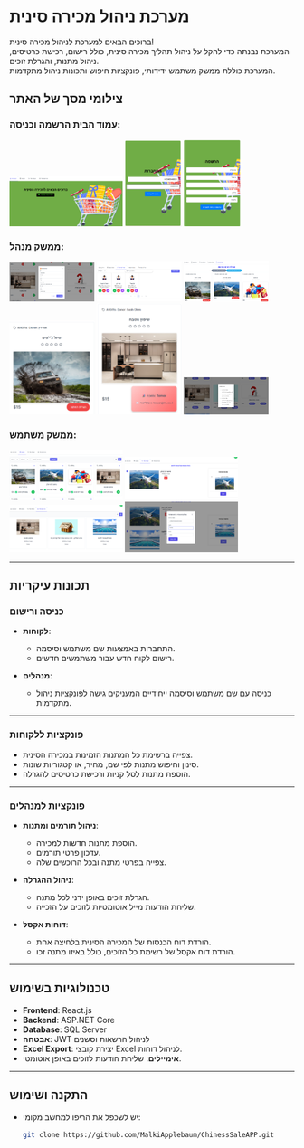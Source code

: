 # **מערכת ניהול מכירה סינית**

ברוכים הבאים למערכת לניהול מכירה סינית!  
המערכת נבנתה כדי להקל על ניהול תהליך מכירה סינית, כולל רישום, רכישת כרטיסים, ניהול מתנות, והגרלת זוכים.  
המערכת כוללת ממשק משתמש ידידותי, פונקציות חיפוש ותכונות ניהול מתקדמות.

## **צילומי מסך של האתר**

### עמוד הבית הרשמה וכניסה:
<div>
  <img src="screenshots/homePage.png" alt="Homepage" width="200"/>
  <img src="screenshots/login.png" alt="Login" width="100" />
  <img src="screenshots/register.png" alt="Homepage Screenshot 3" width="100"/>
</div>

### ממשק מנהל:
<div>
  <img src="screenshots/editGift.png" alt="editGift" width="150" />
  <img src="screenshots/donors.png" alt="donors" width="150" />
  <img src="screenshots/lottery.png" alt="lottery" width="150" />
  <img src="screenshots/lottery1.png" alt="lottery" width="150" />
  <img src="screenshots/lottery2.png" alt="lottery" width="150" />
  <img src="screenshots/purches.png" alt="purches" width="150" />
</div>

### ממשק משתמש:
<div>
  <img src="screenshots/costumerGifts.png" alt="costumerGifts" width="200" />
  <img src="screenshots/basket.png" alt="basket" width="200" />
  <img src="screenshots/costumerSales.png" alt="costumerSales" width="200" />
  <img src="screenshots/payment.png" alt="payment" width="200" />
</div>


---

## **תכונות עיקריות**

### **כניסה ורישום**
- **לקוחות**:
  - התחברות באמצעות שם משתמש וסיסמה.
  - רישום לקוח חדש עבור משתמשים חדשים.  

- **מנהלים**:
  - כניסה עם שם משתמש וסיסמה ייחודיים המעניקים גישה לפונקציות ניהול מתקדמות.

---

### **פונקציות ללקוחות**
- צפייה ברשימת כל המתנות הזמינות במכירה הסינית.
- סינון וחיפוש מתנות לפי שם, מחיר, או קטגוריות שונות.
- הוספת מתנות לסל קניות ורכישת כרטיסים להגרלה.

---

### **פונקציות למנהלים**
- **ניהול תורמים ומתנות**:
  - הוספת מתנות חדשות למכירה.
  - עדכון פרטי תורמים.
  - צפייה בפרטי מתנה ובכל הרוכשים שלה.  

- **ניהול ההגרלה**:
  - הגרלת זוכים באופן ידני לכל מתנה.
  - שליחת הודעות מייל אוטומטיות לזוכים על הזכייה.

- **דוחות אקסל**:
  - הורדת דוח הכנסות של המכירה הסינית בלחיצה אחת.
  - הורדת דוח אקסל של רשימת כל הזוכים, כולל באיזו מתנה זכו.

---

## **טכנולוגיות בשימוש**
- **Frontend**: React.js  
- **Backend**: ASP.NET Core  
- **Database**: SQL Server  
- **אבטחה**: JWT לניהול הרשאות וסשנים  
- **Excel Export**: יצירת קובצי Excel לניהול דוחות.  
- **אימיילים**: שליחת הודעות לזוכים באופן אוטומטי.

---

## **התקנה ושימוש**  
- יש לשכפל את הריפו למחשב מקומי:  
  ```bash
  git clone https://github.com/MalkiApplebaum/ChinessSaleAPP.git

